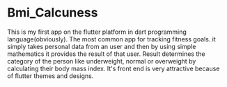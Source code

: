 # Bmi_Calcuness
This is my first app on the flutter platform in dart programming language(obviously). 
The most common app for tracking fitness goals. it simply takes personal data from an user and then by using simple mathematics it provides the result of that user.
Result determines the category of the person like underweight, normal or overweight by calculating their body mass index.
It's front end is very attractive because of flutter themes and designs.
